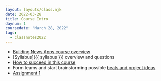 ```yaml
---
layout: layouts/class.njk
date: 2022-03-28
title: Course Intro
daynum: 1
coursedate: "March 28, 2022"
tags:
  - classnotes2022
---
```


* [Building News Apps course overview][]
* [Syllabus]({{ syllabus }}) overview and questions
* [How to succeed in this course](../../topics/how_to_succeed/)
* Form teams and start brainstorming possible [beats and project ideas](../../topics/beats_and_user_stories/)
* [Assignment 1](../../assignments/1/)

[Building News Apps course overview]: https://docs.google.com/presentation/d/1o_GDm_ZqwACdCEjGfWKc561wzeM8oHeHjjD6H3NO9Qo/edit?usp=sharing
